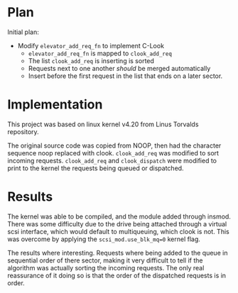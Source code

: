 # Plan

Initial plan:
 - Modify ```elevator_add_req_fn``` to implement C-Look
   - ```elevator_add_req_fn``` is mapped to ```clook_add_req```
   - The list ```clook_add_req``` is inserting is sorted
   - Requests next to one another *should* be merged automatically
   - Insert before the first request in the list that ends on
     a later sector.

# Implementation
This project was based on linux kernel v4.20 from
Linus Torvalds repository.

The original source code was copied from NOOP, then had the character
sequence noop replaced with clook. ```clook_add_req``` was modified
to sort incoming requests.
```clook_add_req``` and ```clook_dispatch``` were modified to
print to the kernel the requests being queued or dispatched.


# Results
The kernel was able to be compiled, and the module added through insmod.
There was some difficulty due to the drive being attached through a
virtual scsi interface, which would default to multiqueuing, which
clook is not. This was overcome by applying the ```scsi_mod.use_blk_mq=0```
kernel flag.

The results where interesting. Requests where being added to the queue in
sequential order of there sector, making it very difficult to tell if the algorithm
was actually sorting the incoming requests. The only real reassurance
of it doing so is that the order of the dispatched requests is in order.
